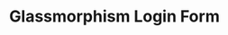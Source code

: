 ---
url: "glassmorphism_login_form"
title: "Glassmorphism Login Form"
description: "An example login form using the glassmorphism style with a bright background"
image:
    alt: "Login form in glassmorphism style"
---
